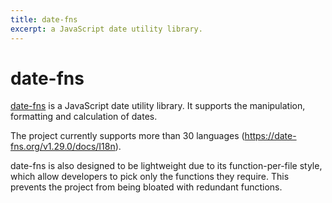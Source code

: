 ```yaml
---
title: date-fns
excerpt: a JavaScript date utility library.
---
```


# date-fns

[date-fns](https://date-fns.org/) is a JavaScript date utility library. It supports the manipulation, formatting and calculation of dates.

The project currently supports more than 30 languages (https://date-fns.org/v1.29.0/docs/I18n).

date-fns is also designed to be lightweight due to its function-per-file style, which allow developers to pick only the functions they require. This prevents the project from being bloated with redundant functions.
